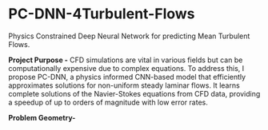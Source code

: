 # PC-DNN-4Turbulent-Flows
Physics Constrained Deep Neural Network for predicting Mean Turbulent Flows.


**Project Purpose -**
CFD simulations are vital in various fields but can be computationally expensive due to complex equations. To address this, I propose PC-DNN, a physics informed CNN-based model that efficiently approximates solutions for non-uniform steady laminar flows. It learns complete solutions of the Navier-Stokes equations from CFD data, providing a speedup of up to orders of magnitude with low error rates.

**Problem Geometry-**
